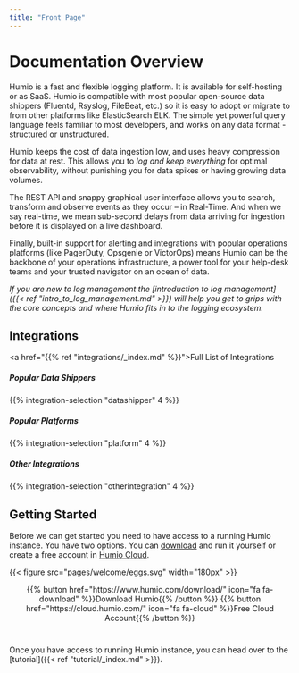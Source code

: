 ```yaml
---
title: "Front Page"
---
```


# Documentation Overview

Humio is a fast and flexible logging platform. It is available for self-hosting or as SaaS.
Humio is compatible with most popular open-source data shippers (Fluentd, Rsyslog, FileBeat, etc.)
so it is easy to adopt or migrate to from other platforms like ElasticSearch ELK.
The simple yet powerful query language feels familiar to most developers,
and works on any data format - structured or unstructured.

Humio keeps the cost of data ingestion low, and uses heavy compression for data at rest.
This allows you to _log and keep everything_ for optimal observability, without punishing you
for data spikes or having growing data volumes.

The REST API and snappy graphical user interface allows you to search, transform and observe
events as they occur – in Real-Time. And when we say real-time, we mean sub-second delays
from data arriving for ingestion before it is displayed on a live dashboard.

Finally, built-in support for alerting and integrations with popular operations platforms (like
PagerDuty, Opsgenie or VictorOps) means Humio can be the backbone of your operations infrastructure,
a power tool for your help-desk teams and your trusted navigator on an ocean of data.


_If you are new to log management the [introduction to log management]({{< ref "intro_to_log_management.md" >}})
will help you get to grips with the core concepts and where Humio fits in to the logging ecosystem._

## Integrations

<a href="{{% ref "integrations/_index.md" %}}">Full List of Integrations</a>

<div class="integration-overview">
  <div class="integration-overview__section">
    <h5 class="integration-overview__section-title">Popular Data Shippers</h5>
    {{% integration-selection "datashipper" 4 %}}
  </div>
  <div class="integration-overview__section">
    <h5 class="integration-overview__section-title">Popular Platforms</h5>
    {{% integration-selection "platform" 4 %}}
  </div>
  <div class="integration-overview__section">
    <h5 class="integration-overview__section-title">Other Integrations</h5>
    {{% integration-selection "otherintegration" 4 %}}
  </div>
</div>

## Getting Started

Before we can get started you need to have access to a running Humio instance.
You have two options. You can [download](https://www.humio.com/download/)
and run it yourself or create a free account in [Humio Cloud](https://cloud.humio.com/).

{{< figure src="pages/welcome/eggs.svg" width="180px" >}}

<p align="center" style="margin-bottom: 40px;">
{{% button href="https://www.humio.com/download/" icon="fa fa-download" %}}Download Humio{{% /button %}}
{{% button href="https://cloud.humio.com/" icon="fa fa-cloud" %}}Free Cloud Account{{% /button %}}
</p>

Once you have access to running Humio instance, you can head over to
the [tutorial]({{< ref "tutorial/_index.md" >}}).
